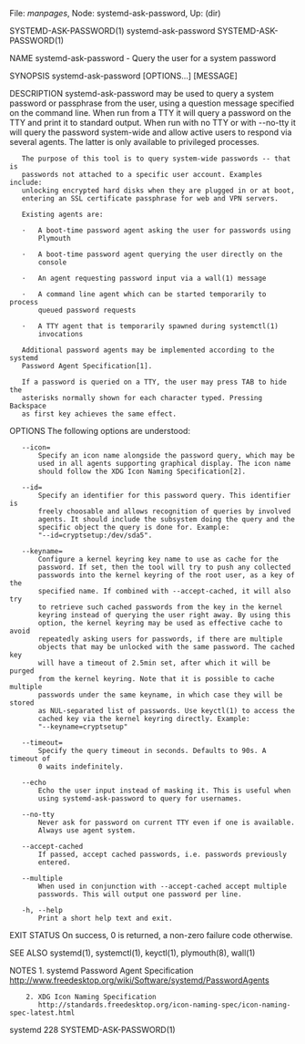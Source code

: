 File: *manpages*,  Node: systemd-ask-password,  Up: (dir)

SYSTEMD-ASK-PASSWORD(1)      systemd-ask-password      SYSTEMD-ASK-PASSWORD(1)



NAME
       systemd-ask-password - Query the user for a system password

SYNOPSIS
       systemd-ask-password [OPTIONS...] [MESSAGE]

DESCRIPTION
       systemd-ask-password may be used to query a system password or
       passphrase from the user, using a question message specified on the
       command line. When run from a TTY it will query a password on the TTY
       and print it to standard output. When run with no TTY or with --no-tty
       it will query the password system-wide and allow active users to
       respond via several agents. The latter is only available to privileged
       processes.

       The purpose of this tool is to query system-wide passwords -- that is
       passwords not attached to a specific user account. Examples include:
       unlocking encrypted hard disks when they are plugged in or at boot,
       entering an SSL certificate passphrase for web and VPN servers.

       Existing agents are:

       ·   A boot-time password agent asking the user for passwords using
           Plymouth

       ·   A boot-time password agent querying the user directly on the
           console

       ·   An agent requesting password input via a wall(1) message

       ·   A command line agent which can be started temporarily to process
           queued password requests

       ·   A TTY agent that is temporarily spawned during systemctl(1)
           invocations

       Additional password agents may be implemented according to the systemd
       Password Agent Specification[1].

       If a password is queried on a TTY, the user may press TAB to hide the
       asterisks normally shown for each character typed. Pressing Backspace
       as first key achieves the same effect.

OPTIONS
       The following options are understood:

       --icon=
           Specify an icon name alongside the password query, which may be
           used in all agents supporting graphical display. The icon name
           should follow the XDG Icon Naming Specification[2].

       --id=
           Specify an identifier for this password query. This identifier is
           freely choosable and allows recognition of queries by involved
           agents. It should include the subsystem doing the query and the
           specific object the query is done for. Example:
           "--id=cryptsetup:/dev/sda5".

       --keyname=
           Configure a kernel keyring key name to use as cache for the
           password. If set, then the tool will try to push any collected
           passwords into the kernel keyring of the root user, as a key of the
           specified name. If combined with --accept-cached, it will also try
           to retrieve such cached passwords from the key in the kernel
           keyring instead of querying the user right away. By using this
           option, the kernel keyring may be used as effective cache to avoid
           repeatedly asking users for passwords, if there are multiple
           objects that may be unlocked with the same password. The cached key
           will have a timeout of 2.5min set, after which it will be purged
           from the kernel keyring. Note that it is possible to cache multiple
           passwords under the same keyname, in which case they will be stored
           as NUL-separated list of passwords. Use keyctl(1) to access the
           cached key via the kernel keyring directly. Example:
           "--keyname=cryptsetup"

       --timeout=
           Specify the query timeout in seconds. Defaults to 90s. A timeout of
           0 waits indefinitely.

       --echo
           Echo the user input instead of masking it. This is useful when
           using systemd-ask-password to query for usernames.

       --no-tty
           Never ask for password on current TTY even if one is available.
           Always use agent system.

       --accept-cached
           If passed, accept cached passwords, i.e. passwords previously
           entered.

       --multiple
           When used in conjunction with --accept-cached accept multiple
           passwords. This will output one password per line.

       -h, --help
           Print a short help text and exit.

EXIT STATUS
       On success, 0 is returned, a non-zero failure code otherwise.

SEE ALSO
       systemd(1), systemctl(1), keyctl(1), plymouth(8), wall(1)

NOTES
        1. systemd Password Agent Specification
           http://www.freedesktop.org/wiki/Software/systemd/PasswordAgents

        2. XDG Icon Naming Specification
           http://standards.freedesktop.org/icon-naming-spec/icon-naming-spec-latest.html



systemd 228                                            SYSTEMD-ASK-PASSWORD(1)
